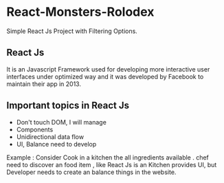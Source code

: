 # React-Monsters-Rolodex
Simple React Js Project with Filtering Options.

## React Js
It is an Javascript Framework used for developing more interactive user interfaces under optimized way and it was developed by Facebook to maintain their app in 2013.

## Important topics in React Js
* Don't touch DOM, I will manage
* Components
* Unidirectional data flow
* UI, Balance need to develop

Example : Consider Cook in a kitchen the all ingredients available . chef need to discover an food item , like React Js is an Kitchen provides UI, but Developer needs to create an balance things in the website.
